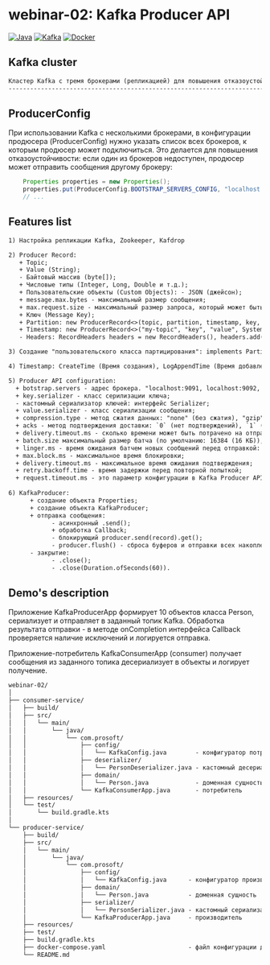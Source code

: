 # webinar-02: Kafka Producer API
[![Java](https://img.shields.io/badge/Java-E43222??style=for-the-badge&logo=openjdk&logoColor=FFFFFF)](https://www.java.com/)
[![Kafka](https://img.shields.io/badge/Kafka-000000??style=for-the-badge&logo=apachekafka)](https://kafka.apache.org/)
[![Docker](https://img.shields.io/badge/Docker-0E2B62??style=for-the-badge&logo=Docker&logoColor=FFFFFF)](https://www.docker.com/)

## Kafka cluster
```txt
Кластер Kafka с тремя брокерами (репликацией) для повышения отказоустойчивости и масштабируемости системы
---------------------------------------------------------------------------------------------------------
```
## ProducerConfig
При использовании Kafka с несколькими брокерами, в конфигурации продюсера (ProducerConfig) нужно указать список всех 
брокеров, к которым продюсер может подключиться. Это делается для повышения отказоустойчивости: если один из брокеров 
недоступен, продюсер может отправить сообщения другому брокеру:  
```java
    Properties properties = new Properties();
    properties.put(ProducerConfig.BOOTSTRAP_SERVERS_CONFIG, "localhost:9091, localhost:9092, localhost:9093");  
    // ...
```

## Features list
```txt
1) Настройка репликации Kafka, Zookeeper, Kafdrop 

2) Producer Record: 
   + Topic; 
   + Value (String); 
   - Байтовый массив (byte[]); 
   + Числовые типы (Integer, Long, Double и т.д.); 
   + Пользовательские объекты (Custom Objects): - JSON (джейсон); 
   + message.max.bytes - максимальный размер сообщения;
   + max.request.size - максимальный размер запроса, который может быть отправлен продюсером;
   + Ключ (Message Key);
   + Partition: new ProducerRecord<>(topic, partition, timestamp, key, value);
   + Timestamp: new ProducerRecord<>("my-topic", "key", "value", System.currentTimeMillis());
   - Headers: RecordHeaders headers = new RecordHeaders(), headers.add(new RecordHeader("header-key1", "header-value1".getBytes())), new ProducerRecord<>("my-topic", null, "key", "value", headers). 

3) Создание "пользовательского класса партицирования": implements Partitioner.  

4) Timestamp: CreateTime (Время создания), LogAppendTime (Время добавления в лог). 

5) Producer API configuration:
  + botstrap.servers - адрес брокера. "localhost:9091, localhost:9092, localhost:9093";
  + key.serializer - класс серилизации ключа;
  - кастомный сериализатор ключей: интерфейс Serializer;
  + value.serializer - класс сериализации сообщения;
  + compression.type - метод сжатия данных: "none" (без сжатия), "gzip" (используется алгоритм Gzip), "snappy" (используется алгоритм Snappy), "lz4" (используется алгоритм LZ4); 
  + acks - метод подтверждения доставки: `0` (нет подтверждений), `1` (подтверждение лидера), `all` (подтверждение от всех реплик);
  + delivery.timeout.ms - сколько времени может быть потрачено на отправку сообщения (или время возвращения результата от .send()) (по умолчанию 2 минуты).;
  + batch.size максимальный размер батча (по умолчанию: 16384 (16 КБ)), props.put("batch.size", 32768);
  + linger.ms - время ожидания батчем новых сообщений перед отправкой: props.put("linger.ms", 0) (По умолчанию 0);
  + max.block.ms - максимальное время блокировки;
  + delivery.timeout.ms - максимальное время ожидания подтверждения;
  + retry.backoff.time - время задержки перед повторной попыткой;
  + request.timeout.ms - это параметр конфигурации в Kafka Producer API, который определяет максимальное время ожидания ответа на запрос от брокера Kafka после отправки запроса.
  
6) KafkaProducer:
      + создание объекта Properties;
      + создание объекта KafkaProducer;  
      + отправка сообщения:
            - асинхронный .send();
            + обработка Callback;   
            - блокирующий producer.send(record).get();  
            - producer.flush() - сброса буферов и отправки всех накопленных сообщений.    
      - закрытие:
            - .close();
            - .close(Duration.ofSeconds(60)).
```

## Demo's description
Приложение KafkaProducerApp формирует 10 объектов класса Person, сериализует и отправляет в заданный топик Kafka.
Обработка результата отправки - в методе onCompletion интерфейса Callback проверяется наличие исключений и логируется 
отправка.

Приложение-потребитель KafkaConsumerApp (consumer) получает сообщения из заданного топика десериализует в объекты и 
логирует получение.

```txt
webinar-02/
│
├── consumer-service/
│   ├── build/
│   ├── src/
│   │   └── main/
│   │       └── java/
│   │           └── com.prosoft/
│   │               ├── config/
│   │               │   └── KafkaConfig.java        - конфигуратор потребителя
│   │               ├── deserializer/
│   │               │   └── PersonDeserializer.java - кастомный десериализатор
│   │               ├── domain/
│   │               │   └── Person.java             - доменная сущность
│   │               └── KafkaConsumerApp.java       - потребитель
│   ├── resources/
│   └── test/
│       └── build.gradle.kts
│
└── producer-service/
    ├── build/
    ├── src/
    │   └── main/
    │       └── java/
    │           └── com.prosoft/
    │               ├── config/
    │               │   └── KafkaConfig.java      - конфигуратор производителя
    │               ├── domain/
    │               │   └── Person.java           - доменная сущность
    │               ├── serializer/
    │               │   └── PersonSerializer.java - кастомный сериализатор
    │               └── KafkaProducerApp.java     - производитель 
    ├── resources/
    ├── test/
    ├── build.gradle.kts
    ├── docker-compose.yaml                       - файл конфигурации для Docker Compose
    └── README.md
```
